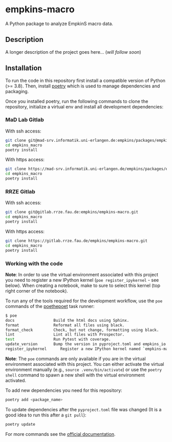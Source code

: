 # empkins-macro

A Python package to analyze EmpkinS macro data.


## Description

A longer description of the project goes here... (*will follow soon*)


## Installation

To run the code in this repository first install a compatible version of Python (>= 3.8). 
Then, install [poetry](https://python-poetry.org) which is used to manage dependencies and packaging.

Once you installed poetry, run the following commands to clone the repository, initialize a virtual env and install 
all development dependencies:

### MaD Lab Gitlab
With ssh access:

```bash
git clone git@mad-srv.informatik.uni-erlangen.de:empkins/packages/empkins-macro.git
cd empkins_macro
poetry install
```

With https access:

```bash
git clone https://mad-srv.informatik.uni-erlangen.de/empkins/packages/empkins-macro.git
cd empkins_macro
poetry install
```

### RRZE Gitlab
With ssh access:

```bash
git clone git@gitlab.rrze.fau.de:empkins/empkins-macro.git
cd empkins_macro
poetry install
```

With https access:

```bash
git clone https://gitlab.rrze.fau.de/empkins/empkins-macro.git
cd empkins_macro
poetry install
```

### Working with the code

**Note**: In order to use the virtual environment associated with this project you need to register a new IPython 
kernel (`poe register_ipykernel` - see below). When creating a notebook, make to sure to select this kernel 
(top right corner of the notebook).

To run any of the tools required for the development workflow, use the `poe` commands of the 
[poethepoet](https://github.com/nat-n/poethepoet) task runner:

```bash
$ poe
docs                 Build the html docs using Sphinx.
format               Reformat all files using black.
format_check         Check, but not change, formatting using black.
lint                 Lint all files with Prospector.
test                 Run Pytest with coverage.
update_version       Bump the version in pyproject.toml and empkins_io.__init__ .
register_ipykernel      Register a new IPython kernel named `empkins-macro` linked to the virtual environment.
```

**Note**: The `poe` commands are only available if you are in the virtual environment associated with this project. 
You can either activate the virtual environment manually (e.g., `source .venv/bin/activate`) or use the `poetry shell` 
command to spawn a new shell with the virtual environment activated.

To add new dependencies you need for this repository:
```bash
poetry add <package_name>
```

To update dependencies after the `pyproject.toml` file was changed (It is a good idea to run this after a `git pull`):
```bash
poetry update
```

For more commands see the [official documentation](https://python-poetry.org/docs/cli/).
